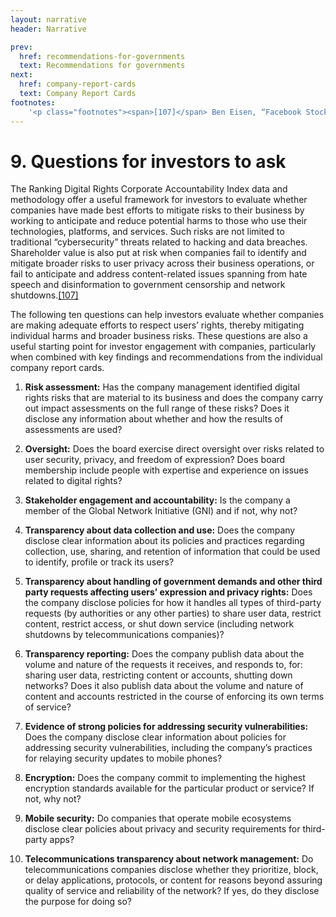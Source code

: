 ```yaml
---
layout: narrative
header: Narrative

prev:
  href: recommendations-for-governments
  text: Recommendations for governments
next:
  href: company-report-cards
  text: Company Report Cards
footnotes:
    '<p class="footnotes"><span>[107]</span> Ben Eisen, “Facebook Stock Decline Knocks It Out of S&P 500′s Big Five,” <i>Wall Street Journal</i>, March 19, 2018, <a href="https://blogs.wsj.com/moneybeat/2018/03/19/facebook-stock-decline-knocks-it-out-of-sp-500s-big-five/">https://blogs.wsj.com/moneybeat/2018/03/19/facebook-stock-decline-knocks-it-out-of-sp-500s-big-five/</a>.</p>'
---
```


# 9. Questions for investors to ask

The Ranking Digital Rights Corporate Accountability Index data and methodology offer a useful framework for investors to evaluate whether companies have made best efforts to mitigate risks to their business by working to anticipate and reduce potential harms to those who use their technologies, platforms, and services. Such risks are not limited to traditional “cybersecurity” threats related to hacking and data breaches. Shareholder value is also put at risk when companies fail to identify and mitigate broader risks to user privacy across their business operations, or fail to anticipate and address content-related issues spanning from hate speech and disinformation to government censorship and network shutdowns.[[107]](#footnotes)

The following ten questions can help investors evaluate whether companies are making adequate efforts to respect users’ rights, thereby mitigating individual harms and broader business risks. These questions are also a useful starting point for investor engagement with companies, particularly when combined with key findings and recommendations from the individual company report cards.

1. **Risk assessment:** Has the company management identified digital rights risks that are material to its business and does the company carry out impact assessments on the full range of these risks? Does it disclose any information about whether and how the results of assessments are used?

2. **Oversight:** Does the board exercise direct oversight over risks related to user security, privacy, and freedom of expression? Does board membership include people with expertise and experience on issues related to digital rights?

3. **Stakeholder engagement and accountability:** Is the company a member of the Global Network Initiative (GNI) and if not, why not?

4. **Transparency about data collection and use:** Does the company disclose clear information about its policies and practices regarding collection, use, sharing, and retention of information that could be used to identify, profile or track its users?

5. **Transparency about handling of government demands and other third party requests affecting users’ expression and privacy rights:** Does the company disclose policies for how it handles all types of third-party requests (by authorities or any other parties) to share user data, restrict content, restrict access, or shut down service (including network shutdowns by telecommunications companies)?

6. **Transparency reporting:** Does the company publish data about the volume and nature of the requests it receives, and responds to, for: sharing user data, restricting content or accounts, shutting down networks? Does it also publish data about the volume and nature of content and accounts restricted in the course of enforcing its own terms of service?

7. **Evidence of strong policies for addressing security vulnerabilities:** Does the company disclose clear information about policies for addressing security vulnerabilities, including the company’s practices for relaying security updates to mobile phones?

8. **Encryption:**  Does the company commit to implementing the highest encryption standards available for the particular product or service? If not, why not?

9. **Mobile security:** Do companies that operate mobile ecosystems disclose clear policies about privacy and security requirements for third-party apps?

10. **Telecommunications transparency about network management:** Do telecommunications companies disclose whether they prioritize, block, or delay applications, protocols, or content for reasons beyond assuring quality of service and reliability of the network? If yes, do they disclose the purpose for doing so?
